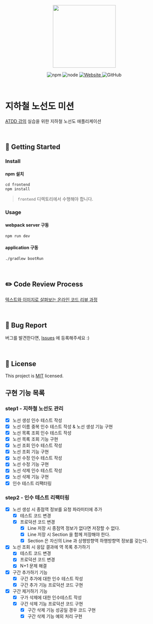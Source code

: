 <p align="center">
    <img width="200px;" src="https://raw.githubusercontent.com/woowacourse/atdd-subway-admin-frontend/master/images/main_logo.png"/>
</p>
<p align="center">
  <img alt="npm" src="https://img.shields.io/badge/npm-%3E%3D%205.5.0-blue">
  <img alt="node" src="https://img.shields.io/badge/node-%3E%3D%209.3.0-blue">
  <a href="https://edu.nextstep.camp/c/R89PYi5H" alt="nextstep atdd">
    <img alt="Website" src="https://img.shields.io/website?url=https%3A%2F%2Fedu.nextstep.camp%2Fc%2FR89PYi5H">
  </a>
  <img alt="GitHub" src="https://img.shields.io/github/license/next-step/atdd-subway-admin">
</p>

<br>

# 지하철 노선도 미션
[ATDD 강의](https://edu.nextstep.camp/c/R89PYi5H) 실습을 위한 지하철 노선도 애플리케이션

<br>

## 🚀 Getting Started

### Install
#### npm 설치
```
cd frontend
npm install
```
> `frontend` 디렉토리에서 수행해야 합니다.

### Usage
#### webpack server 구동
```
npm run dev
```
#### application 구동
```
./gradlew bootRun
```
<br>

## ✏️ Code Review Process
[텍스트와 이미지로 살펴보는 온라인 코드 리뷰 과정](https://github.com/next-step/nextstep-docs/tree/master/codereview)

<br>

## 🐞 Bug Report

버그를 발견한다면, [Issues](https://github.com/next-step/atdd-subway-admin/issues) 에 등록해주세요 :)

<br>

## 📝 License

This project is [MIT](https://github.com/next-step/atdd-subway-admin/blob/master/LICENSE.md) licensed.

## 구현 기능 목록

### step1 - 지하철 노선도 관리
-[x] 노선 생성 인수 테스트 작성
-[x] 노선 이름 중복 인수 테스트 작성 & 노선 생성 기능 구현
-[x] 노선 목록 조회 인수 테스트 작성
-[x] 노선 목록 조회 기능 구현
-[x] 노선 조회 인수 테스트 작성
-[x] 노선 조회 기능 구현
-[x] 노선 수정 인수 테스트 작성
-[x] 노선 수정 기능 구현
-[x] 노선 삭제 인수 테스트 작성
-[x] 노선 삭제 기능 구현
-[x] 인수 테스트 리팩터링

### step2 - 인수 테스트 리팩터링
-[x] 노선 생성 시 종점역 정보를 요청 파라미터에 추가
    -[x] 테스트 코드 변경
    -[x] 프로덕션 코드 변경
      -[x] Line 저장 시 종점역 정보가 없다면 저장할 수 없다.
      -[x] Line 저장 시 Section 을 함께 저장해야 한다. 
      -[x] Section 은 자신의 Line 과 상행방향역 하행방향역 정보를 갖는다.
-[x] 노선 조회 시 응답 결과에 역 목록 추가하기
    -[x] 테스트 코드 변경
    -[x] 프로덕션 코드 변경
    -[x] N+1 문제 해결
-[x] 구간 추가하기 기능
    -[x] 구간 추가에 대한 인수 테스트 작성
    -[x] 구간 추가 기능 프로덕션 코드 구현
-[x] 구간 제거하기 기능
    -[x] 구가 삭제에 대한 인수테스트 작성
    -[x] 구간 삭제 기능 프로덕션 코드 구현
        - [x] 구간 삭제 기능 성공일 경우 코드 구현
        - [x] 구간 삭제 기능 예외 처리 구현